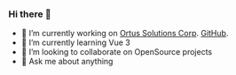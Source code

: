 ### Hi there 👋

- 🔭 I’m currently working on [Ortus Solutions Corp](https://www.ortussolutions.com). [GitHub](https://github.com/ortus-solutions).
- 🌱 I’m currently learning Vue 3
- 👯 I’m looking to collaborate on OpenSource projects
- 💬 Ask me about anything

<!--
**abilioposada/abilioposada** is a ✨ _special_ ✨ repository because its `README.md` (this file) appears on your GitHub profile.

Here are some ideas to get you started:

- 🔭 I’m currently working on ...
- 🌱 I’m currently learning ...
- 👯 I’m looking to collaborate on ...
- 🤔 I’m looking for help with ...
- 💬 Ask me about ...
- 📫 How to reach me: ...
- 😄 Pronouns: ...
- ⚡ Fun fact: ...
-->
